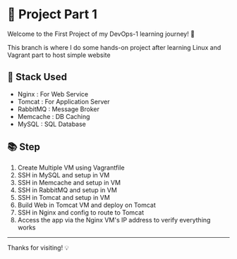 # 📁 Project Part 1

Welcome to the First Project of my DevOps-1 learning journey! 🚀

This branch is where I do some hands-on project after learning Linux and Vagrant part to host simple website

## 🧱 Stack Used
- Nginx : For Web Service
- Tomcat : For Application Server
- RabbitMQ : Message Broker
- Memcache : DB Caching
- MySQL : SQL Database

## 📚 Step

1. Create Multiple VM using Vagrantfile
2. SSH in MySQL and setup in VM
3. SSH in Memcache and setup in VM
4. SSH in RabbitMQ and setup in VM
5. SSH in Tomcat and setup in VM
6. Build Web in Tomcat VM and deploy on Tomcat
7. SSH in Nginx and config to route to Tomcat
8. Access the app via the Nginx VM's IP address to verify everything works
---
Thanks for visiting! 💡

